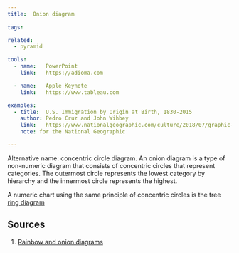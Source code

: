 ```yaml
---
title:  Onion diagram
  
tags:

related:
  - pyramid

tools:
  - name:   PowerPoint
    link:   https://adioma.com

  - name:   Apple Keynote
    link:   https://www.tableau.com

examples:
  - title:  U.S. Immigration by Origin at Birth, 1830-2015
    author: Pedro Cruz and John Wihbey
    link:   https://www.nationalgeographic.com/culture/2018/07/graphic-united-states-immigration-origins-rings-tree-culture/
    note: for the National Geographic

---
```


Alternative name: concentric circle diagram. An onion diagram is a type of non-numeric diagram that consists of concentric circles that represent categories. The outermost circle represents the lowest category by hierarchy and the innermost circle represents the highest.

<!--more-->

A numeric chart using the same principle of concentric circles is the tree [ring diagram](https://www.nationalgeographic.com/culture/2018/07/graphic-united-states-immigration-origins-rings-tree-culture/)

## Sources
1. [Rainbow and onion diagrams](http://www.endvawnow.org/en/articles/1186-rainbow-and-onion-diagrams.html)
